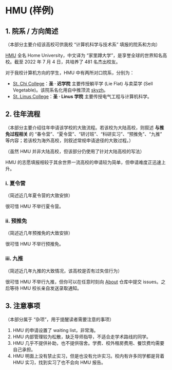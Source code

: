 # HMU (样例)

## 1. 院系 / 方向简述

（本部分主要介绍该高校可供我校 “计算机科学与技术系” 填报的院系和方向）

[HMU](https://github.com/HMUniversity) 全名 Home University，中文译为 “家里蹲大学”，是享誉全球的世界知名高校。截至 2022 年 7 月 4 日，共培养了 481 名杰出校友。

对于我校计算机方向的学生，HMU 中有两所对口院系，分别为：

* [St. Chi College](https://github.com/orgs/HMUniversity/teams/st-chi-college)：**圣 · 迟学院** 主要传授躺平学 (Lie Flat) 与卖菜学 (Sell Vegetable)。该院系名化用自中推顶流 [skyzh](https://github.com/skyzh)。
* [St. Linus College](https://github.com/orgs/HMUniversity/teams/st-linus-college)：**圣 · Linus 学院** 主要传授电气工程与计算机科学。

## 2. 往年流程

（本部分主要介绍往年申请该学校的大致流程。若该校为大陆高校，则叙述 **与推免过程相关** 的 “春令营”、“夏令营”、“研讨班”、“科研实习”、“预推免”、“九推” 等内容；若该校为海外高校，则叙述常规申请途径的大致过程。）

（虽然 HMU 并非大陆高校，但该部分仍使用了针对大陆高校的写法）

HMU 的志愿填报相较于其余世界一流高校的申请较为简单，但申请难度正迅速上升。

### i. 夏令营

（简述近几年夏令营的大致安排）

很可惜 HMU 不举行夏令营。

### ii. 预推免

（简述近几年预推免的大致安排）

很可惜 HMU 不举行预推免。

### iii. 九推

（简述近几年九推的大致情况，该高校是否有过失信行为）

很可惜 HMU 不举行九推，但你可以在任意时刻向 [About](https://github.com/HMUniversity/About) 仓库中提交 issues。之后等待 HMU 校长亲自发送录取通知。

## 3. 注意事项

（本部分属于 “杂项”，用于提醒读者需要注意的事项）

1. HMU 的申请设置了 waiting list，非常海。
2. HMU 内部管理较为松散，缺乏导师指导，不适合走学术路线的同学。
3. HMU 几乎不提供补助，也不提供宿舍。学费、校外租房费用、餐饮费均需要自己承担。
4. HMU 明面上没有禁止实习，但是也没有允许实习。校内有许多同学都是背着 HMU 实习，找到实习了也不会向 HMU 报告。
